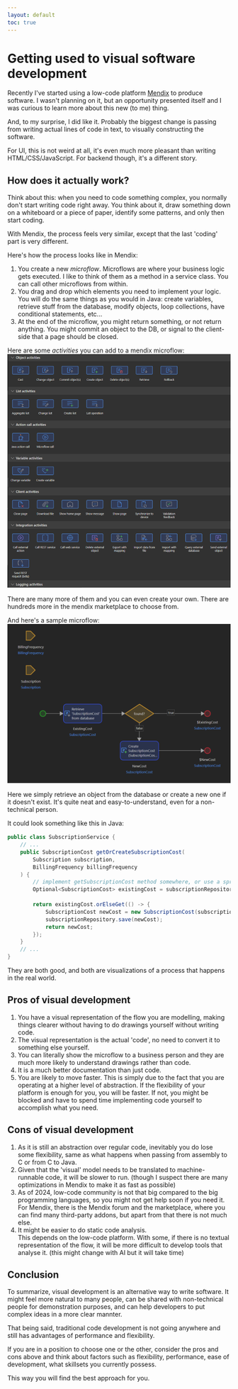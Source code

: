 ```yaml
---
layout: default
toc: true
---
```

# Getting used to visual software development

Recently I've started using a low-code platform [Mendix](https://www.mendix.com/) to produce software.
I wasn't planning on it, but an opportunity presented itself and I was curious to learn more about this new (to me) thing.

And, to my surprise, I did like it.
Probably the biggest change is passing from writing actual lines of code in text, to visually constructing the software.

For UI, this is not weird at all, it's even much more pleasant than writing HTML/CSS/JavaScript.
For backend though, it's a different story.

## How does it actually work?

Think about this: when you need to code something complex, you normally don't start writing code right away.
You think about it, draw something down on a whiteboard or a piece of paper, identify some patterns, and only then start coding.

With Mendix, the process feels very similar, except that the last 'coding' part is very different.

Here's how the process looks like in Mendix:
1. You create a new _microflow_. Microflows are where your business logic gets executed. I like to think of them as a method in a service class. You can call other microflows from within.
1. You drag and drop which elements you need to implement your logic. You will do the same things as you would in Java: create variables, retrieve stuff from the database, modify objects, loop collections, have conditional statements, etc...
1. At the end of the microflow, you might return something, or not return anything. You might commit an object to the DB, or signal to the client-side that a page should be closed.

Here are some _activities_ you can add to a mendix microflow:
![microflow activities](microflow_activities.png)

There are many more of them and you can even create your own. 
There are hundreds more in the mendix marketplace to choose from.

And here's a sample microflow:
![sample microflow](microflow.png)

Here we simply retrieve an object from the database or create a new one if it doesn't exist.
It's quite neat and easy-to-understand, even for a non-technical person.

It could look something like this in Java:

```java
public class SubscriptionService {
    // ...
    public SubscriptionCost getOrCreateSubscriptionCost(
        Subscription subscription,
        BillingFrequency billingFrequency
    ) {
        // implement getSubscriptionCost method somewhere, or use a spring data repository
        Optional<SubscriptionCost> existingCost = subscriptionRepository.getSubscriptionCost(billingFrequency.id(), subscription.id());

        return existingCost.orElseGet(() -> {
            SubscriptionCost newCost = new SubscriptionCost(subscription, billingFrequency, ...);
            subscriptionRepository.save(newCost);
            return newCost;
        });
    }
    // ...
}
```

They are both good, and both are visualizations of a process that happens in the real world.

## Pros of visual development

1. You have a visual representation of the flow you are modelling, making things clearer without having to do drawings yourself without writing code.
1. The visual representation is the actual 'code', no need to convert it to something else yourself.
1. You can literally show the microflow to a business person and they are much more likely to understand drawings rather than code.
1. It is a much better documentation than just code.
1. You are likely to move faster. This is simply due to the fact that you are operating at a higher level of abstraction. If the flexibility of your platform is enough for you, you will be faster. If not, you might be blocked and have to spend time implementing code yourself to accomplish what you need.

## Cons of visual development

1. As it is still an abstraction over regular code, inevitably you do lose some flexibility, same as what happens when passing from assembly to C or from C to Java.
1. Given that the 'visual' model needs to be translated to machine-runnable code, it will be slower to run. (though I suspect there are many optimizations in Mendix to make it as fast as possible)
1. As of 2024, low-code community is not that big compared to the big programming languages, so you might not get help soon if you need it.
<br/>For Mendix, there is the Mendix forum and the marketplace, where you can find many third-party addons, but apart from that there is not much else.
1. It might be easier to do static code analysis. 
<br/>This depends on the low-code platform. With some, if there is no textual representation of the flow, it will be more difficult to develop tools that analyse it. (this might change with AI but it will take time)

## Conclusion

To summarize, visual development is an alternative way to write software. It might feel more natural to many people, can be shared with non-technical people for demonstration purposes, and can help developers to put complex ideas in a more clear mannter.

That being said, traditional code development is not going anywhere and still has advantages of performance and flexibility.

If you are in a position to choose one or the other, consider the pros and cons above and think about factors such as flexibility, performance, ease of development, what skillsets you currently possess.

This way you will find the best approach for you.